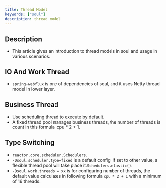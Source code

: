 ```yaml
---
title: Thread Model
keywords: ["soul"]
description: thread model
---
```


## Description

* This article gives an introduction to thread models in soul and usage in various scenarios.

## IO And Work Thread

* `spring-webflux` is one of dependencies of soul, and it uses Netty thread model in lower layer. 

## Business Thread

* Use scheduling thread to execute by default.
* A fixed thread pool manages business threads, the number of threads is count in this formula: cpu * 2 + 1.


## Type Switching

* `reactor.core.scheduler.Schedulers`.
* `-Dsoul.scheduler.type=fixed` is a default config. If set to other value, a flexible thread pool will take place it.`Schedulers.elastic()`.
* `-Dsoul.work.threads = xx` is for configuring number of threads, the default value calculates in following formula `cpu * 2 + 1` with a minimum of 16 threads.





